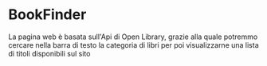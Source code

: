# BookFinder
La pagina web è basata sull'Api di Open Library, grazie alla quale potremmo cercare nella barra di testo la categoria di libri per poi visualizzarne una lista di titoli disponibili sul sito
